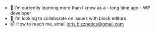 
- 🌱 I’m currently learning more than I know as a - long time ago - WP developer
- 💞️ I’m looking to collaborate on issues with block editors
- 📫 How to reach me, email joris.bizznetics@gmail.com

<!---
vvjoris/vvjoris is a ✨ special ✨ repository because its `README.md` (this file) appears on your GitHub profile.
You can click the Preview link to take a look at your changes.
--->
